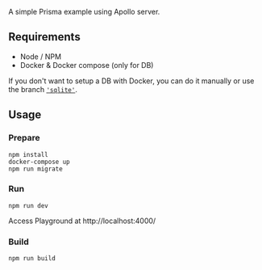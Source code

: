 A simple Prisma example using Apollo server.

## Requirements

* Node / NPM
* Docker & Docker compose (only for DB)

If you don't want to setup a DB with Docker, you can do it manually or use the branch [`'sqlite'`](https://github.com/douglasvbarone/prisma-apollo-js-helloworld/tree/sqlite).
## Usage
### Prepare
~~~
npm install
docker-compose up
npm run migrate
~~~

### Run
~~~
npm run dev
~~~

Access Playground at http://localhost:4000/

### Build
~~~
npm run build
~~~